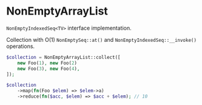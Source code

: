 # NonEmptyArrayList

```NonEmptyIndexedSeq<TV>``` interface implementation.

Collection with O(1) ```NonEmptySeq::at()``` and ```NonEmptyIndexedSeq::__invoke()``` operations.


```php
$collection = NonEmptyArrayList::collect([
    new Foo(1), new Foo(2) 
    new Foo(3), new Foo(4),
]);

$collection
    ->map(fn(Foo $elem) => $elem->a)
    ->reduce(fn($acc, $elem) => $acc + $elem); // 10
```

